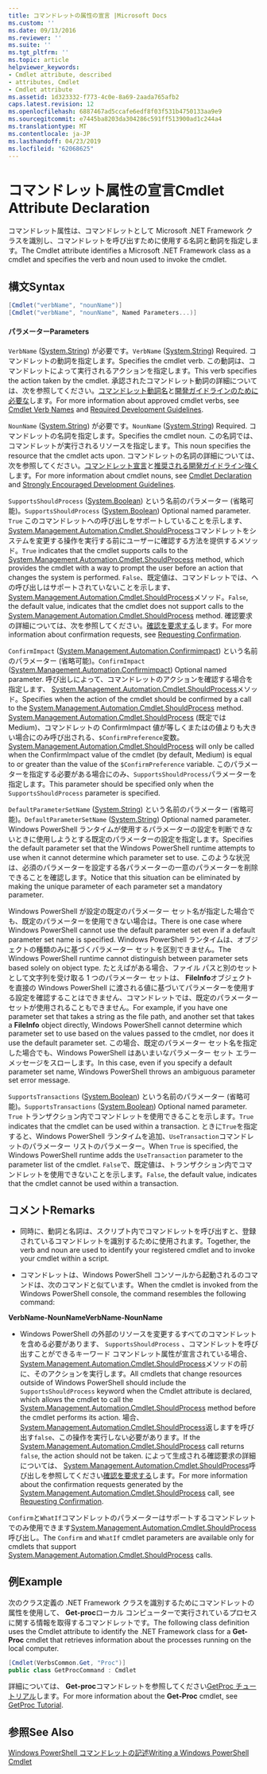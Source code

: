 ```yaml
---
title: コマンドレットの属性の宣言 |Microsoft Docs
ms.custom: ''
ms.date: 09/13/2016
ms.reviewer: ''
ms.suite: ''
ms.tgt_pltfrm: ''
ms.topic: article
helpviewer_keywords:
- Cmdlet attribute, described
- attributes, Cmdlet
- Cmdlet attribute
ms.assetid: 1d323332-f773-4c0e-8a69-2aada765afb2
caps.latest.revision: 12
ms.openlocfilehash: 6887467ad5ccafe6edf8f03f531b4750133aa9e9
ms.sourcegitcommit: e7445ba8203da304286c591ff513900ad1c244a4
ms.translationtype: MT
ms.contentlocale: ja-JP
ms.lasthandoff: 04/23/2019
ms.locfileid: "62068625"
---
```

# <a name="cmdlet-attribute-declaration"></a><span data-ttu-id="e851e-102">コマンドレット属性の宣言</span><span class="sxs-lookup"><span data-stu-id="e851e-102">Cmdlet Attribute Declaration</span></span>

<span data-ttu-id="e851e-103">コマンドレット属性は、コマンドレットとして Microsoft .NET Framework クラスを識別し、コマンドレットを呼び出すために使用する名詞と動詞を指定します。</span><span class="sxs-lookup"><span data-stu-id="e851e-103">The Cmdlet attribute identifies a Microsoft .NET Framework class as a cmdlet and specifies the verb and noun used to invoke the cmdlet.</span></span>

## <a name="syntax"></a><span data-ttu-id="e851e-104">構文</span><span class="sxs-lookup"><span data-stu-id="e851e-104">Syntax</span></span>

```csharp
[Cmdlet("verbName", "nounName")]
[Cmdlet("verbName", "nounName", Named Parameters...)]
```

#### <a name="parameters"></a><span data-ttu-id="e851e-105">パラメーター</span><span class="sxs-lookup"><span data-stu-id="e851e-105">Parameters</span></span>

<span data-ttu-id="e851e-106">`VerbName` ([System.String](/dotnet/api/System.String)) が必要です。</span><span class="sxs-lookup"><span data-stu-id="e851e-106">`VerbName` ([System.String](/dotnet/api/System.String)) Required.</span></span> <span data-ttu-id="e851e-107">コマンドレットの動詞を指定します。</span><span class="sxs-lookup"><span data-stu-id="e851e-107">Specifies the cmdlet verb.</span></span> <span data-ttu-id="e851e-108">この動詞は、コマンドレットによって実行されるアクションを指定します。</span><span class="sxs-lookup"><span data-stu-id="e851e-108">This verb specifies the action taken by the cmdlet.</span></span> <span data-ttu-id="e851e-109">承認されたコマンドレット動詞の詳細については、次を参照してください。[コマンドレット動詞名](./approved-verbs-for-windows-powershell-commands.md)と[開発ガイドラインのために必要な](./required-development-guidelines.md)します。</span><span class="sxs-lookup"><span data-stu-id="e851e-109">For more information about approved cmdlet verbs, see [Cmdlet Verb Names](./approved-verbs-for-windows-powershell-commands.md) and [Required Development Guidelines](./required-development-guidelines.md).</span></span>

<span data-ttu-id="e851e-110">`NounName` ([System.String](/dotnet/api/System.String)) が必要です。</span><span class="sxs-lookup"><span data-stu-id="e851e-110">`NounName` ([System.String](/dotnet/api/System.String)) Required.</span></span> <span data-ttu-id="e851e-111">コマンドレットの名詞を指定します。</span><span class="sxs-lookup"><span data-stu-id="e851e-111">Specifies the cmdlet noun.</span></span> <span data-ttu-id="e851e-112">この名詞では、コマンドレットが実行されるリソースを指定します。</span><span class="sxs-lookup"><span data-stu-id="e851e-112">This noun specifies the resource that the cmdlet acts upon.</span></span> <span data-ttu-id="e851e-113">コマンドレットの名詞の詳細については、次を参照してください。[コマンドレット宣言](./cmdlet-class-declaration.md)と[推奨される開発ガイドライン強く](./strongly-encouraged-development-guidelines.md)します。</span><span class="sxs-lookup"><span data-stu-id="e851e-113">For more information about cmdlet nouns, see [Cmdlet Declaration](./cmdlet-class-declaration.md) and [Strongly Encouraged Development Guidelines](./strongly-encouraged-development-guidelines.md).</span></span>

<span data-ttu-id="e851e-114">`SupportsShouldProcess` ([System.Boolean](/dotnet/api/System.Boolean)) という名前のパラメーター (省略可能)。</span><span class="sxs-lookup"><span data-stu-id="e851e-114">`SupportsShouldProcess` ([System.Boolean](/dotnet/api/System.Boolean)) Optional named parameter.</span></span> <span data-ttu-id="e851e-115">`True` このコマンドレットへの呼び出しをサポートしていることを示します、 [System.Management.Automation.Cmdlet.ShouldProcess](/dotnet/api/System.Management.Automation.Cmdlet.ShouldProcess)コマンドレットをシステムを変更する操作を実行する前にユーザーに確認する方法を提供するメソッド。</span><span class="sxs-lookup"><span data-stu-id="e851e-115">`True` indicates that the cmdlet supports calls to the [System.Management.Automation.Cmdlet.ShouldProcess](/dotnet/api/System.Management.Automation.Cmdlet.ShouldProcess) method, which provides the cmdlet with a way to prompt the user before an action that changes the system is performed.</span></span> <span data-ttu-id="e851e-116">`False`、既定値は、コマンドレットでは、への呼び出しはサポートされていないことを示します、 [System.Management.Automation.Cmdlet.ShouldProcess](/dotnet/api/System.Management.Automation.Cmdlet.ShouldProcess)メソッド。</span><span class="sxs-lookup"><span data-stu-id="e851e-116">`False`, the default value, indicates that the cmdlet does not support calls to the [System.Management.Automation.Cmdlet.ShouldProcess](/dotnet/api/System.Management.Automation.Cmdlet.ShouldProcess) method.</span></span> <span data-ttu-id="e851e-117">確認要求の詳細については、次を参照してください。[確認を要求する](./requesting-confirmation-from-cmdlets.md)します。</span><span class="sxs-lookup"><span data-stu-id="e851e-117">For more information about confirmation requests, see [Requesting Confirmation](./requesting-confirmation-from-cmdlets.md).</span></span>

<span data-ttu-id="e851e-118">`ConfirmImpact` ([System.Management.Automation.Confirmimpact](/dotnet/api/System.Management.Automation.ConfirmImpact)) という名前のパラメーター (省略可能)。</span><span class="sxs-lookup"><span data-stu-id="e851e-118">`ConfirmImpact` ([System.Management.Automation.Confirmimpact](/dotnet/api/System.Management.Automation.ConfirmImpact)) Optional named parameter.</span></span> <span data-ttu-id="e851e-119">呼び出しによって、コマンドレットのアクションを確認する場合を指定します、 [System.Management.Automation.Cmdlet.ShouldProcess](/dotnet/api/System.Management.Automation.Cmdlet.ShouldProcess)メソッド。</span><span class="sxs-lookup"><span data-stu-id="e851e-119">Specifies when the action of the cmdlet should be confirmed by a call to the [System.Management.Automation.Cmdlet.ShouldProcess](/dotnet/api/System.Management.Automation.Cmdlet.ShouldProcess) method.</span></span> <span data-ttu-id="e851e-120">[System.Management.Automation.Cmdlet.ShouldProcess](/dotnet/api/System.Management.Automation.Cmdlet.ShouldProcess) (既定では Medium)、コマンドレットの ConfirmImpact 値が等しくまたはの値よりも大きい場合にのみ呼び出される、`$ConfirmPreference`変数。</span><span class="sxs-lookup"><span data-stu-id="e851e-120">[System.Management.Automation.Cmdlet.ShouldProcess](/dotnet/api/System.Management.Automation.Cmdlet.ShouldProcess) will only be called when the ConfirmImpact value of the cmdlet (by default, Medium) is equal to or greater than the value of the `$ConfirmPreference` variable.</span></span> <span data-ttu-id="e851e-121">このパラメーターを指定する必要がある場合にのみ、`SupportsShouldProcess`パラメーターを指定します。</span><span class="sxs-lookup"><span data-stu-id="e851e-121">This parameter should be specified only when the `SupportsShouldProcess` parameter is specified.</span></span>

<span data-ttu-id="e851e-122">`DefaultParameterSetName` ([System.String](/dotnet/api/System.String)) という名前のパラメーター (省略可能)。</span><span class="sxs-lookup"><span data-stu-id="e851e-122">`DefaultParameterSetName` ([System.String](/dotnet/api/System.String)) Optional named parameter.</span></span> <span data-ttu-id="e851e-123">Windows PowerShell ランタイムが使用するパラメーターの設定を判断できないときに使用しようとする既定のパラメーターの設定を指定します。</span><span class="sxs-lookup"><span data-stu-id="e851e-123">Specifies the default parameter set that the Windows PowerShell runtime attempts to use when it cannot determine which parameter set to use.</span></span> <span data-ttu-id="e851e-124">このような状況は、必須のパラメーターを設定する各パラメーターの一意のパラメーターを削除できることを確認します。</span><span class="sxs-lookup"><span data-stu-id="e851e-124">Notice that this situation can be eliminated by making the unique parameter of each parameter set a mandatory parameter.</span></span>

<span data-ttu-id="e851e-125">Windows PowerShell が設定の既定のパラメーター セット名が指定した場合でも、既定のパラメーターを使用できない場合は。</span><span class="sxs-lookup"><span data-stu-id="e851e-125">There is one case where Windows PowerShell cannot use the default parameter set even if a default parameter set name is specified.</span></span> <span data-ttu-id="e851e-126">Windows PowerShell ランタイムは、オブジェクトの種類のみに基づくパラメーター セットを区別できません。</span><span class="sxs-lookup"><span data-stu-id="e851e-126">The Windows PowerShell runtime cannot distinguish between parameter sets based solely on object type.</span></span> <span data-ttu-id="e851e-127">たとえばがある場合、ファイル パスと別のセットとして文字列を受け取る 1 つのパラメーター セットは、 **FileInfo**オブジェクトを直接の Windows PowerShell に渡される値に基づいてパラメーターを使用する設定を確認することはできません、コマンドレットでは、既定のパラメーター セットが使用されることもできません。</span><span class="sxs-lookup"><span data-stu-id="e851e-127">For example, if you have one parameter set that takes a string as the file path, and another set that takes a **FileInfo** object directly, Windows PowerShell cannot determine which parameter set to use based on the values passed to the cmdlet, nor does it use the default parameter set.</span></span> <span data-ttu-id="e851e-128">この場合、既定のパラメーター セット名を指定した場合でも、Windows PowerShell はあいまいなパラメーター セット エラー メッセージをスローします。</span><span class="sxs-lookup"><span data-stu-id="e851e-128">In this case, even if you specify a default parameter set name, Windows PowerShell throws an ambiguous parameter set error message.</span></span>

<span data-ttu-id="e851e-129">`SupportsTransactions` ([System.Boolean](/dotnet/api/System.Boolean)) という名前のパラメーター (省略可能)。</span><span class="sxs-lookup"><span data-stu-id="e851e-129">`SupportsTransactions` ([System.Boolean](/dotnet/api/System.Boolean)) Optional named parameter.</span></span> <span data-ttu-id="e851e-130">`True` トランザクション内でコマンドレットを使用できることを示します。</span><span class="sxs-lookup"><span data-stu-id="e851e-130">`True` indicates that the cmdlet can be used within a transaction.</span></span> <span data-ttu-id="e851e-131">ときに`True`を指定すると、Windows PowerShell ランタイムを追加、`UseTransaction`コマンドレットのパラメーター リストのパラメーター。</span><span class="sxs-lookup"><span data-stu-id="e851e-131">When `True` is specified, the Windows PowerShell runtime adds the `UseTransaction` parameter to the parameter list of the cmdlet.</span></span> <span data-ttu-id="e851e-132">`False`で、既定値は、トランザクション内でコマンドレットを使用できないことを示します。</span><span class="sxs-lookup"><span data-stu-id="e851e-132">`False`, the default value, indicates that the cmdlet cannot be used within a transaction.</span></span>

## <a name="remarks"></a><span data-ttu-id="e851e-133">コメント</span><span class="sxs-lookup"><span data-stu-id="e851e-133">Remarks</span></span>

- <span data-ttu-id="e851e-134">同時に、動詞と名詞は、スクリプト内でコマンドレットを呼び出すと、登録されているコマンドレットを識別するために使用されます。</span><span class="sxs-lookup"><span data-stu-id="e851e-134">Together, the verb and noun are used to identify your registered cmdlet and to invoke your cmdlet within a script.</span></span>

- <span data-ttu-id="e851e-135">コマンドレットは、Windows PowerShell コンソールから起動されるのコマンドは、次のコマンドと似ています。</span><span class="sxs-lookup"><span data-stu-id="e851e-135">When the cmdlet is invoked from the Windows PowerShell console, the command resembles the following command:</span></span>

<span data-ttu-id="e851e-136">**VerbName-NounName**</span><span class="sxs-lookup"><span data-stu-id="e851e-136">**VerbName-NounName**</span></span>

- <span data-ttu-id="e851e-137">Windows PowerShell の外部のリソースを変更するすべてのコマンドレットを含める必要があります、 `SupportsShouldProcess` 、コマンドレットを呼び出すことができるキーワード コマンドレット属性が宣言されている場合、 [System.Management.Automation.Cmdlet.ShouldProcess](/dotnet/api/System.Management.Automation.Cmdlet.ShouldProcess)メソッドの前に、そのアクションを実行します。</span><span class="sxs-lookup"><span data-stu-id="e851e-137">All cmdlets that change resources outside of Windows PowerShell should include the `SupportsShouldProcess` keyword when the Cmdlet attribute is declared, which allows the cmdlet to call the [System.Management.Automation.Cmdlet.ShouldProcess](/dotnet/api/System.Management.Automation.Cmdlet.ShouldProcess) method before the cmdlet performs its action.</span></span> <span data-ttu-id="e851e-138">場合、 [System.Management.Automation.Cmdlet.ShouldProcess](/dotnet/api/System.Management.Automation.Cmdlet.ShouldProcess)返しますを呼び出す`false`、この操作を実行しない必要があります。</span><span class="sxs-lookup"><span data-stu-id="e851e-138">If the [System.Management.Automation.Cmdlet.ShouldProcess](/dotnet/api/System.Management.Automation.Cmdlet.ShouldProcess) call returns `false`, the action should not be taken.</span></span> <span data-ttu-id="e851e-139">によって生成される確認要求の詳細については、 [System.Management.Automation.Cmdlet.ShouldProcess](/dotnet/api/System.Management.Automation.Cmdlet.ShouldProcess)呼び出しを参照してください[確認を要求する](./requesting-confirmation-from-cmdlets.md)します。</span><span class="sxs-lookup"><span data-stu-id="e851e-139">For more information about the confirmation requests generated by the [System.Management.Automation.Cmdlet.ShouldProcess](/dotnet/api/System.Management.Automation.Cmdlet.ShouldProcess) call, see [Requesting Confirmation](./requesting-confirmation-from-cmdlets.md).</span></span>

<span data-ttu-id="e851e-140">`Confirm`と`WhatIf`コマンドレットのパラメーターはサポートするコマンドレットでのみ使用できます[System.Management.Automation.Cmdlet.ShouldProcess](/dotnet/api/System.Management.Automation.Cmdlet.ShouldProcess)呼び出し。</span><span class="sxs-lookup"><span data-stu-id="e851e-140">The `Confirm` and `WhatIf` cmdlet parameters are available only for cmdlets that support [System.Management.Automation.Cmdlet.ShouldProcess](/dotnet/api/System.Management.Automation.Cmdlet.ShouldProcess) calls.</span></span>

## <a name="example"></a><span data-ttu-id="e851e-141">例</span><span class="sxs-lookup"><span data-stu-id="e851e-141">Example</span></span>

<span data-ttu-id="e851e-142">次のクラス定義の .NET Framework クラスを識別するためにコマンドレットの属性を使用して、 **Get-proc**ローカル コンピューターで実行されているプロセスに関する情報を取得するコマンドレットです。</span><span class="sxs-lookup"><span data-stu-id="e851e-142">The following class definition uses the Cmdlet attribute to identify the .NET Framework class for a **Get-Proc** cmdlet that retrieves information about the processes running on the local computer.</span></span>

```csharp
[Cmdlet(VerbsCommon.Get, "Proc")]
public class GetProcCommand : Cmdlet
```

<span data-ttu-id="e851e-143">詳細については、 **Get-proc**コマンドレットを参照してください[GetProc チュートリアル](./getproc-tutorial.md)します。</span><span class="sxs-lookup"><span data-stu-id="e851e-143">For more information about the **Get-Proc** cmdlet, see [GetProc Tutorial](./getproc-tutorial.md).</span></span>

## <a name="see-also"></a><span data-ttu-id="e851e-144">参照</span><span class="sxs-lookup"><span data-stu-id="e851e-144">See Also</span></span>

[<span data-ttu-id="e851e-145">Windows PowerShell コマンドレットの記述</span><span class="sxs-lookup"><span data-stu-id="e851e-145">Writing a Windows PowerShell Cmdlet</span></span>](./writing-a-windows-powershell-cmdlet.md)
